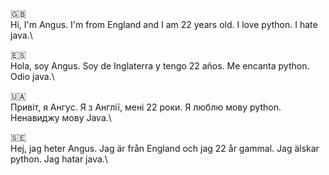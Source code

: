 🇬🇧\
Hi, I'm Angus. I'm from England and I am 22 years old.
I love python. I hate java.\

🇪🇸\
Hola, soy Angus. Soy de Inglaterra y tengo 22 años.
Me encanta python. Odio java.\

🇺🇦\
Привіт, я Ангус. Я з Англії, мені 22 роки.
Я люблю мову python. Ненавиджу мову Java.\

🇸🇪\
Hej, jag heter Angus. Jag är från England och jag 22 år gammal.
Jag älskar python. Jag hatar java.\
<!---
angus2411/angus2411 is a ✨ special ✨ repository because its `README.md` (this file) appears on your GitHub profile.
You can click the Preview link to take a look at your changes.
--->
